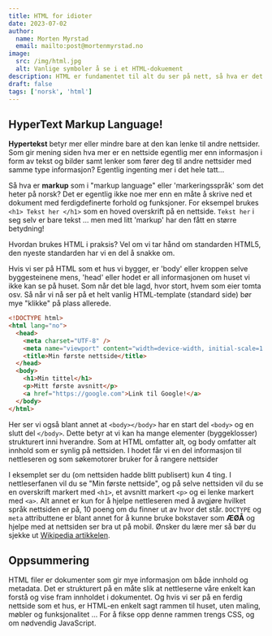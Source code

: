 ```yaml
---
title: HTML for idioter
date: 2023-07-02
author:
  name: Morten Myrstad
  email: mailto:post@mortenmyrstad.no
image:
  src: /img/html.jpg
  alt: Vanlige symboler å se i et HTML-dokuement
description: HTML er fundamentet til alt du ser på nett, så hva er det egentlig, og hvordan fungerer det?
draft: false
tags: ['norsk', 'html']
---
```


## HyperText Markup Language!

**Hypertekst** betyr mer eller mindre bare at den kan lenke til andre nettsider. Som gir mening siden hva mer er en nettside egentlig mer enn informasjon i form av tekst og bilder samt lenker som fører deg til andre nettsider med samme type informasjon? Egentlig ingenting mer i det hele tatt...

Så hva er **markup** som i "markup language" eller 'markeringsspråk' som det heter på norsk? Det er egentlig ikke noe mer enn en måte å skrive ned et dokument med ferdigdefinerte forhold og funksjoner. For eksempel brukes `<h1> Tekst her </h1>` som en hoved overskrift på en nettside. `Tekst her` i seg selv er bare tekst ... men med litt 'markup' har den fått en større betydning!

Hvordan brukes HTML i praksis? Vel om vi tar hånd om standarden HTML5, den nyeste standarden har vi en del å snakke om.

Hvis vi ser på HTML som et hus vi bygger, er 'body' eller kroppen selve byggesteinene mens, 'head' eller hodet er all informasjonen om huset vi ikke kan se på huset. Som når det ble lagd, hvor stort, hvem som eier tomta osv. Så når vi nå ser på et helt vanlig HTML-template (standard side) bør mye "klikke" på plass allerede.

```html
<!DOCTYPE html>
<html lang="no">
  <head>
    <meta charset="UTF-8" />
    <meta name="viewport" content="width=device-width, initial-scale=1.0" />
    <title>Min første nettside</title>
  </head>
  <body>
    <h1>Min tittel</h1>
    <p>Mitt første avsnitt</p>
    <a href="https://google.com">Link til Google!</a>
  </body>
</html>
```

Her ser vi også blant annet at `<body></body>` har en start del `<body>` og en slutt del `</body>`. Dette betyr at vi kan ha mange elementer (byggeklosser) strukturert inni hverandre. Som at HTML omfatter alt, og body omfatter alt innhold som er synlig på nettsiden. I hodet får vi en del informasjon til nettleseren og som søkemotorer bruker for å rangere nettsider

I eksemplet ser du (om nettsiden hadde blitt publisert) kun 4 ting. I nettleserfanen vil du se "Min første nettside", og på selve nettsiden vil du se en overskrift markert med `<h1>`, et avsnitt markert `<p>` og ei lenke markert med `<a>`. Alt annet er kun for å hjelpe nettleseren med å avgjøre hvilket språk nettsiden er på, 10 poeng om du finner ut av hvor det står. `DOCTYPE` og `meta` attributtene er blant annet for å kunne bruke bokstaver som **ÆØÅ** og hjelpe med at nettsiden ser bra ut på mobil. Ønsker du lære mer så bør du sjekke ut [Wikipedia artikkelen](https://en.wikipedia.org/wiki/HTML).

## Oppsummering

HTML filer er dokumenter som gir mye informasjon om både innhold og metadata. Det er strukturert på en måte slik at nettleserne våre enkelt kan forstå og vise fram innholdet i dokumentet. Og hvis vi ser på en ferdig nettside som et hus, er HTML-en enkelt sagt rammen til huset, uten maling, møbler og funksjonalitet ... For å fikse opp denne rammen trengs CSS, og om nødvendig JavaScript.
